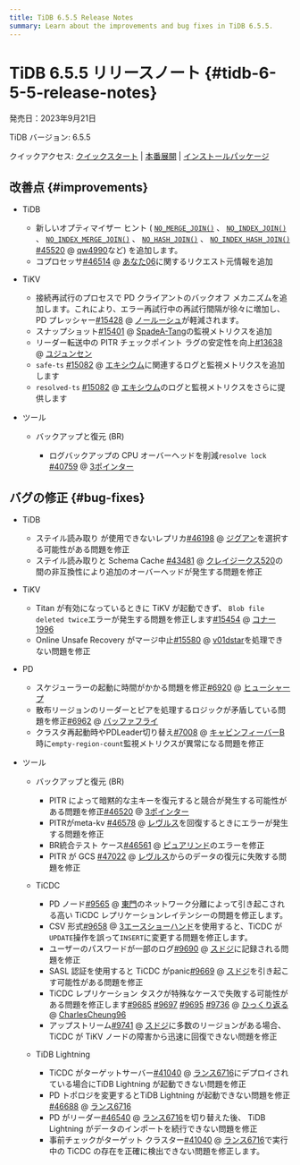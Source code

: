 ```yaml
---
title: TiDB 6.5.5 Release Notes
summary: Learn about the improvements and bug fixes in TiDB 6.5.5.
---
```


# TiDB 6.5.5 リリースノート {#tidb-6-5-5-release-notes}

発売日：2023年9月21日

TiDB バージョン: 6.5.5

クイックアクセス: [クイックスタート](https://docs.pingcap.com/tidb/v6.5/quick-start-with-tidb) | [本番展開](https://docs.pingcap.com/tidb/v6.5/production-deployment-using-tiup) | [インストールパッケージ](https://www.pingcap.com/download/?version=v6.5.5#version-list)

## 改善点 {#improvements}

-   TiDB

    -   新しいオプティマイザー ヒント ( [`NO_MERGE_JOIN()`](/optimizer-hints.md#no_merge_joint1_name--tl_name-) 、 [`NO_INDEX_JOIN()`](/optimizer-hints.md#no_index_joint1_name--tl_name-) 、 [`NO_INDEX_MERGE_JOIN()`](/optimizer-hints.md#no_index_merge_joint1_name--tl_name-) 、 [`NO_HASH_JOIN()`](/optimizer-hints.md#no_hash_joint1_name--tl_name-) 、 [`NO_INDEX_HASH_JOIN()`](/optimizer-hints.md#no_index_hash_joint1_name--tl_name-) [#45520](https://github.com/pingcap/tidb/issues/45520) @ [qw4990](https://github.com/qw4990)など) を追加します。
    -   コプロセッサ[#46514](https://github.com/pingcap/tidb/issues/46514) @ [あなた06](https://github.com/you06)に関するリクエスト元情報を追加

-   TiKV

    -   接続再試行のプロセスで PD クライアントのバックオフ メカニズムを追加します。これにより、エラー再試行中の再試行間隔が徐々に増加し、PD プレッシャー[#15428](https://github.com/tikv/tikv/issues/15428) @ [ノールーシュ](https://github.com/nolouch)が軽減されます。
    -   スナップショット[#15401](https://github.com/tikv/tikv/issues/15401) @ [SpadeA-Tang](https://github.com/SpadeA-Tang)の監視メトリクスを追加
    -   リーダー転送中の PITR チェックポイント ラグの安定性を向上[#13638](https://github.com/tikv/tikv/issues/13638) @ [ユジュンセン](https://github.com/YuJuncen)
    -   `safe-ts` [#15082](https://github.com/tikv/tikv/issues/15082) @ [エキシウム](https://github.com/ekexium)に関連するログと監視メトリクスを追加します
    -   `resolved-ts` [#15082](https://github.com/tikv/tikv/issues/15082) @ [エキシウム](https://github.com/ekexium)のログと監視メトリクスをさらに提供します

-   ツール

    -   バックアップと復元 (BR)

        -   ログバックアップの CPU オーバーヘッドを削減`resolve lock` [#40759](https://github.com/pingcap/tidb/issues/40759) @ [3ポインター](https://github.com/3pointer)

## バグの修正 {#bug-fixes}

-   TiDB

    -   ステイル読み取り が使用できないレプリカ[#46198](https://github.com/pingcap/tidb/issues/46198) @ [ジグアン](https://github.com/zyguan)を選択する可能性がある問題を修正
    -   ステイル読み取りと Schema Cache [#43481](https://github.com/pingcap/tidb/issues/43481) @ [クレイジークス520](https://github.com/crazycs520)の間の非互換性により追加のオーバーヘッドが発生する問題を修正

-   TiKV

    -   Titan が有効になっているときに TiKV が起動できず、 `Blob file deleted twice`エラーが発生する問題を修正します[#15454](https://github.com/tikv/tikv/issues/15454) @ [コナー1996](https://github.com/Connor1996)
    -   Online Unsafe Recovery がマージ中止[#15580](https://github.com/tikv/tikv/issues/15580) @ [v01dstar](https://github.com/v01dstar)を処理できない問題を修正

-   PD

    -   スケジューラーの起動に時間がかかる問題を修正[#6920](https://github.com/tikv/pd/issues/6920) @ [ヒューシャープ](https://github.com/HuSharp)
    -   散布リージョンのリーダーとピアを処理するロジックが矛盾している問題を修正[#6962](https://github.com/tikv/pd/issues/6962) @ [バッファフライ](https://github.com/bufferflies)
    -   クラスタ再起動時やPDLeader切り替え[#7008](https://github.com/tikv/pd/issues/7008) @ [キャビンフィーバーB](https://github.com/CabinfeverB)時に`empty-region-count`監視メトリクスが異常になる問題を修正

-   ツール

    -   バックアップと復元 (BR)

        -   PITR によって暗黙的な主キーを復元すると競合が発生する可能性がある問題を修正[#46520](https://github.com/pingcap/tidb/issues/46520) @ [3ポインター](https://github.com/3pointer)
        -   PITRがmeta-kv [#46578](https://github.com/pingcap/tidb/issues/46578) @ [レヴルス](https://github.com/Leavrth)を回復するときにエラーが発生する問題を修正
        -   BR統合テスト ケース[#46561](https://github.com/pingcap/tidb/issues/46561) @ [ピュアリンド](https://github.com/purelind)のエラーを修正
        -   PITR が GCS [#47022](https://github.com/pingcap/tidb/issues/47022) @ [レヴルス](https://github.com/Leavrth)からのデータの復元に失敗する問題を修正

    -   TiCDC

        -   PD ノード[#9565](https://github.com/pingcap/tiflow/issues/9565) @ [東門](https://github.com/asddongmen)のネットワーク分離によって引き起こされる高い TiCDC レプリケーションレイテンシーの問題を修正します。
        -   CSV 形式[#9658](https://github.com/pingcap/tiflow/issues/9658) @ [3エースショーハンド](https://github.com/3AceShowHand)を使用すると、TiCDC が`UPDATE`操作を誤って`INSERT`に変更する問題を修正します。
        -   ユーザーのパスワードが一部のログ[#9690](https://github.com/pingcap/tiflow/issues/9690) @ [スドジ](https://github.com/sdojjy)に記録される問題を修正
        -   SASL 認証を使用すると TiCDC がpanic[#9669](https://github.com/pingcap/tiflow/issues/9669) @ [スドジ](https://github.com/sdojjy)を引き起こす可能性がある問題を修正
        -   TiCDC レプリケーション タスクが特殊なケースで失敗する可能性がある問題を修正します[#9685](https://github.com/pingcap/tiflow/issues/9685) [#9697](https://github.com/pingcap/tiflow/issues/9697) [#9695](https://github.com/pingcap/tiflow/issues/9695) [#9736](https://github.com/pingcap/tiflow/issues/9736) @ [ひっくり返る](https://github.com/hicqu) @ [CharlesCheung96](https://github.com/CharlesCheung96)
        -   アップストリーム[#9741](https://github.com/pingcap/tiflow/issues/9741) @ [スドジ](https://github.com/sdojjy)に多数のリージョンがある場合、TiCDC が TiKV ノードの障害から迅速に回復できない問題を修正

    -   TiDB Lightning

        -   TiCDC がターゲットサーバー[#41040](https://github.com/pingcap/tidb/issues/41040) @ [ランス6716](https://github.com/lance6716)にデプロイされている場合にTiDB Lightning が起動できない問題を修正
        -   PD トポロジを変更するとTiDB Lightning が起動できない問題を修正[#46688](https://github.com/pingcap/tidb/issues/46688) @ [ランス6716](https://github.com/lance6716)
        -   PD がリーダー[#46540](https://github.com/pingcap/tidb/issues/46540) @ [ランス6716](https://github.com/lance6716)を切り替えた後、 TiDB Lightning がデータのインポートを続行できない問題を修正
        -   事前チェックがターゲット クラスター[#41040](https://github.com/pingcap/tidb/issues/41040) @ [ランス6716](https://github.com/lance6716)で実行中の TiCDC の存在を正確に検出できない問題を修正します。
